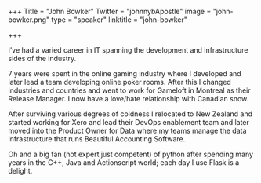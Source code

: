 +++
Title = "John Bowker"
Twitter = "johnnybApostle"
image = "john-bowker.png"
type = "speaker"
linktitle = "john-bowker"

+++

I’ve had a varied career in IT spanning the development and infrastructure sides of the industry.

7 years were spent in the online gaming industry where I developed and later lead a team developing online poker rooms. After this I changed industries and countries and went to work for Gameloft in Montreal as their Release Manager. I now have a love/hate relationship with Canadian snow.

After surviving various degrees of coldness I relocated to New Zealand and started working for Xero and lead their DevOps enablement team and later moved into the Product Owner for Data where my teams manage the data infrastructure that runs Beautiful Accounting Software.

Oh and a big fan (not expert just competent) of python after spending many years in the C++, Java and Actionscript world; each day I use Flask is a delight.